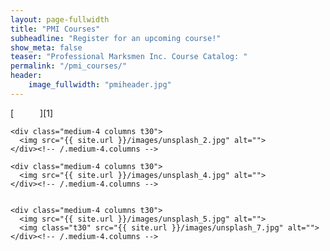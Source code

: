 ```yaml
---
layout: page-fullwidth
title: "PMI Courses"
subheadline: "Register for an upcoming course!"
show_meta: false
teaser: "Professional Marksmen Inc. Course Catalog: "
permalink: "/pmi_courses/"
header:
    image_fullwidth: "pmiheader.jpg"
---
```



<div class="row">
    <div class="medium-4 columns t30">
      [<img src="{{ site.url }}/images/unsplash_1.jpg" alt="">][1]
    </div><!-- /.medium-4.columns -->

    <div class="medium-4 columns t30">
      <img src="{{ site.url }}/images/unsplash_2.jpg" alt="">
    </div><!-- /.medium-4.columns -->

    <div class="medium-4 columns t30">
      <img src="{{ site.url }}/images/unsplash_4.jpg" alt="">
    </div><!-- /.medium-4.columns -->

</div><!-- /.row -->


<div class="row">
    <div class="medium-8 columns t30">
    <img src="{{ site.url }}/images/unsplash_6.jpg" alt="">
    </div><!-- /.medium-8.columns -->

    <div class="medium-4 columns t30">
      <img src="{{ site.url }}/images/unsplash_5.jpg" alt="">
      <img class="t30" src="{{ site.url }}/images/unsplash_7.jpg" alt="">
    </div><!-- /.medium-4.columns -->

</div><!-- /.row -->






 [1]: "http://professionalmarksmen.com/defensive_pistol/
 [2]: #
 [3]: #
 [4]: #
 [5]: #
 [6]: #
 [7]: #
 [8]: #
 [9]: #
 [10]: #